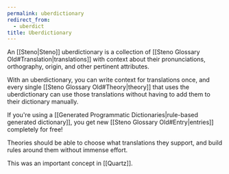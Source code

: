 ```yaml
---
permalink: uberdictionary
redirect_from:
  - uberdict
title: Uberdictionary
---
```

An [[Steno|Steno]] uberdictionary is a collection of [[Steno Glossary Old#Translation|translations]] with context about their pronunciations, orthography, origin, and other pertinent attributes.

With an uberdictionary, you can write context for translations once, and every single [[Steno Glossary Old#Theory|theory]] that uses the uberdictionary can use those translations without having to add them to their dictionary manually.

If you're using a [[Generated Programmatic Dictionaries|rule-based generated dictionary]], you get new [[Steno Glossary Old#Entry|entries]] completely for free!

Theories should be able to choose what translations they support, and build rules around them without immense effort.

This was an important concept in [[Quartz]].
